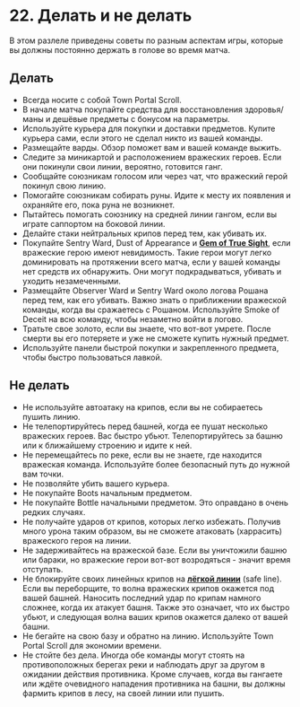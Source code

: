 # 22. Делать и не делать

В этом разлеле приведены советы по разным аспектам игры, которые вы должны постоянно держать в голове во время матча.

## Делать

* Всегда носите с собой Town Portal Scroll.
* В начале матча покупайте средства для восстановления здоровья/маны и дешёвые предметы с бонусом на параметры.
* Используйте курьера для покупки и доставки предметов. Купите курьера сами, если этого не сделал никто из вашей команды.
* Размещайте варды. Обзор поможет вам и вашей команде выжить.
* Следите за миникартой и расположением вражеских героев. Если они покинули свои линии, вероятно, готовится ганг.
* Сообщайте союзникам голосом или через чат, что вражеский герой покинул свою линию.
* Помогайте союзникам собирать руны. Идите к месту их появления и охраняйте его, пока руна не возникнет.
* Пытайтесь помогать союзнику на средней линии гангом, если вы играте саппортом на боковой линии.
* Делайте стаки нейтральных крипов перед тем, как убивать их.
* Покупайте Sentry Ward, Dust of Appearance и [**Gem of True Sight**](https://dota2-ru.gamepedia.com/Gem_of_True_Sight), если вражеские герою имеют невидимость. Такие герои могут легко доминировать на протяжении всего матча, если у вашей команды нет средств их обнаружить. Они могут подкрадываться, убивать и уходить незамеченными.
* Размещайте Observer Ward и Sentry Ward около логова Рошана перед тем, как его убивать. Важно знать о приближении вражеской команды, когда вы сражаетесь с Рошаном. Используйте Smoke of Deceit на всю команду, чтобы незаметно войти в логово.
* Тратьте свое золото, если вы знаете, что вот-вот умрете. После смерти вы его потеряете и уже не сможете купить нужный предмет.
* Используйте панели быстрой покупки и закрепленного предмета, чтобы быстро пользоваться лавкой.

## Не делать

* Не используйте автоатаку на крипов, если вы не собираетесь пушить линию.
* Не телепортируйтесь перед башней, когда ее пушат несколько вражеских героев. Вас быстро убьют. Телепортируйтесь за башню или к ближайшему строению и идите к ней.
* Не перемещайтесь по реке, если вы не знаете, где находится вражеская команда. Используйте более безопасный путь до нужной вам точки.
* Не позволяйте убить вашего курьера.
* Не покупайте Boots начальным предметом.
* Не покупайте Bottle начальными предметом. Это оправдано в очень редких случаях.
* Не получайте ударов от крипов, которых легко избежать. Получив много урона таким образом, вы не сможете атаковать (харрасить) вражеского героя на линии.
* Не задерживайтесь на вражеской базе. Если вы уничтожили башню или бараки, но вражеские герои вот-вот возродяться - значит время отступать.
* Не блокируйте своих линейных крипов на [**лёгкой линии**](https://dota2-ru.gamepedia.com/%D0%9B%D0%B8%D0%BD%D0%B8%D1%8F) (safe line). Если вы переборщите, то волна вражеских крипов окажется под вашей башней. Наносить последний удар по крипам намного сложнее, когда их атакует башня. Также это означает, что их быстро убьют, и следующая волна ваших крипов окажется далеко от вашей башни.
* Не бегайте на свою базу и обратно на линию. Используйте Town Portal Scroll для экономии времени.
* Не стойте без дела. Иногда обе команды могут стоять на противоположных берегах реки и наблюдать друг за другом в ожидании действия противника. Кроме случаев, когда вы гангаете или ждёте очевидного нападения противника на башни, вы должны фармить крипов в лесу, на своей линии или пушить.

